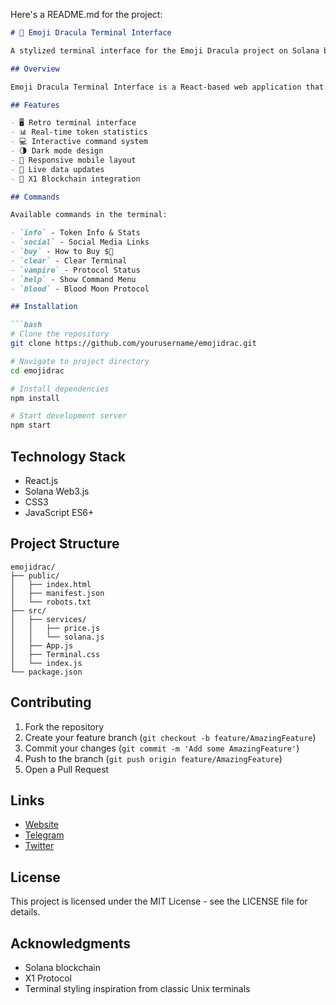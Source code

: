 Here's a README.md for the project:

```markdown:emojidrac/README.md
# 🧛 Emoji Dracula Terminal Interface

A stylized terminal interface for the Emoji Dracula project on Solana blockchain.

## Overview

Emoji Dracula Terminal Interface is a React-based web application that provides a retro terminal-style interface for interacting with the Emoji Dracula token on Solana. The interface features real-time token statistics, interactive commands, and a vampire-themed design.

## Features

- 🖥️ Retro terminal interface
- 📊 Real-time token statistics
- 💻 Interactive command system
- 🌗 Dark mode design
- 📱 Responsive mobile layout
- 🔄 Live data updates
- 🎯 X1 Blockchain integration

## Commands

Available commands in the terminal:

- `info` - Token Info & Stats
- `social` - Social Media Links
- `buy` - How to Buy $🧛
- `clear` - Clear Terminal
- `vampire` - Protocol Status
- `help` - Show Command Menu
- `blood` - Blood Moon Protocol

## Installation

```bash
# Clone the repository
git clone https://github.com/yourusername/emojidrac.git

# Navigate to project directory
cd emojidrac

# Install dependencies
npm install

# Start development server
npm start
```

## Technology Stack

- React.js
- Solana Web3.js
- CSS3
- JavaScript ES6+

## Project Structure

```
emojidrac/
├── public/
│   ├── index.html
│   ├── manifest.json
│   └── robots.txt
├── src/
│   ├── services/
│   │   ├── price.js
│   │   └── solana.js
│   ├── App.js
│   ├── Terminal.css
│   └── index.js
└── package.json
```

## Contributing

1. Fork the repository
2. Create your feature branch (`git checkout -b feature/AmazingFeature`)
3. Commit your changes (`git commit -m 'Add some AmazingFeature'`)
4. Push to the branch (`git push origin feature/AmazingFeature`)
5. Open a Pull Request

## Links

- [Website](https://emojidracula.win)
- [Telegram](https://t.me/EmojiDracula)
- [Twitter](https://x.com/emojidracula)

## License

This project is licensed under the MIT License - see the LICENSE file for details.

## Acknowledgments

- Solana blockchain
- X1 Protocol
- Terminal styling inspiration from classic Unix terminals
```

